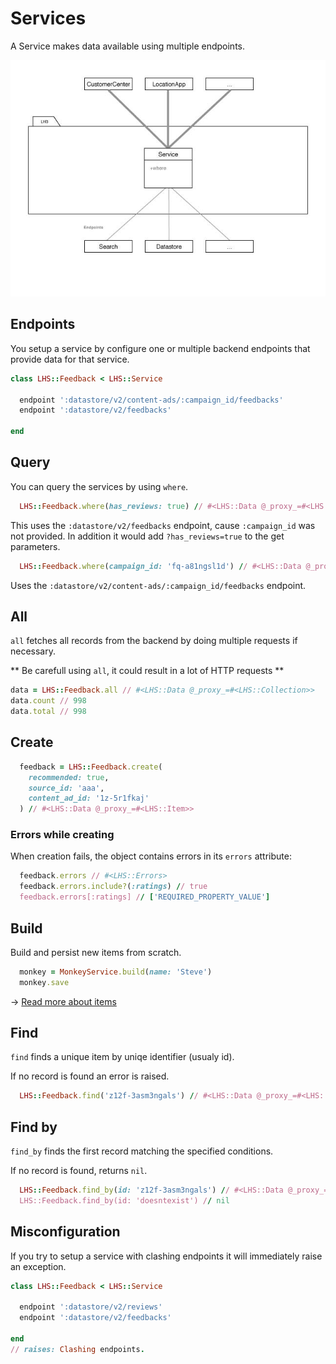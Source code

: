 Services
===

A Service makes data available using multiple endpoints.

![Service](service.jpg)

## Endpoints

You setup a service by configure one or multiple backend endpoints that provide data for that service.

```ruby
class LHS::Feedback < LHS::Service

  endpoint ':datastore/v2/content-ads/:campaign_id/feedbacks'
  endpoint ':datastore/v2/feedbacks'

end
```

## Query

You can query the services by using `where`.

```ruby
  LHS::Feedback.where(has_reviews: true) // #<LHS::Data @_proxy_=#<LHS::Collection>>
```

This uses the `:datastore/v2/feedbacks` endpoint, cause `:campaign_id` was not provided.
In addition it would add `?has_reviews=true` to the get parameters.

```ruby
  LHS::Feedback.where(campaign_id: 'fq-a81ngsl1d') // #<LHS::Data @_proxy_=#<LHS::Collection>>
```
Uses the `:datastore/v2/content-ads/:campaign_id/feedbacks` endpoint.

## All

`all` fetches all records from the backend by doing multiple requests if necessary.

** Be carefull using `all`, it could result in a lot of HTTP requests **

```ruby
data = LHS::Feedback.all // #<LHS::Data @_proxy_=#<LHS::Collection>>
data.count // 998
data.total // 998
```

## Create

```ruby
  feedback = LHS::Feedback.create(
    recommended: true,
    source_id: 'aaa',
    content_ad_id: '1z-5r1fkaj'
  ) // #<LHS::Data @_proxy_=#<LHS::Item>>
```

### Errors while creating

When creation fails, the object contains errors in its `errors` attribute:

```ruby
  feedback.errors // #<LHS::Errors>
  feedback.errors.include?(:ratings) // true
  feedback.errors[:ratings] // ['REQUIRED_PROPERTY_VALUE']
```

## Build

Build and persist new items from scratch.

```ruby
  monkey = MonkeyService.build(name: 'Steve')
  monkey.save
```

→ [Read more about items](item.md)

## Find

`find` finds a unique item by uniqe identifier (usualy id).

If no record is found an error is raised.

```ruby
  LHS::Feedback.find('z12f-3asm3ngals') // #<LHS::Data @_proxy_=#<LHS::Item>>
```

## Find by

`find_by` finds the first record matching the specified conditions.

If no record is found, returns `nil`.

```ruby
  LHS::Feedback.find_by(id: 'z12f-3asm3ngals') // #<LHS::Data @_proxy_=#<LHS::Item>>
  LHS::Feedback.find_by(id: 'doesntexist') // nil
```

## Misconfiguration

If you try to setup a service with clashing endpoints it will immediately raise an exception.

```ruby
class LHS::Feedback < LHS::Service

  endpoint ':datastore/v2/reviews'
  endpoint ':datastore/v2/feedbacks'

end
// raises: Clashing endpoints.
```
